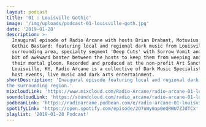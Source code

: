 ```yaml
---
layout: podcast
title: '01 : Louisville Gothic'
image: '/img/uploads/podcast-01-louisville-goth.jpg'
date: '2019-01-28'
description: >-
  Inaugural episode of Radio Arcane with hosts Brian Drabant, Motuvius Rex and
  Gothic Bastard: featuring local and regional dark music from Louisville and
  surrounding area, specialty segment 'Deep Cuts' with Sorrow Vomit and quite a
  bit of awkward banter between the hosts to keep them from weeping and moaning
  their mortal gloom. Recorded and produced at the non-profit Art Sanctuary in
  Louisville, KY, Radio Arcane is a collective of Dark Music Specialists that
  host events, live music and dark arts entertainment.
shortDescription: 'Inaugural episode featuring local and regional dark music from Louisville and
the surrounding region.'
mixcloudLink: 'https://www.mixcloud.com/Radio-Arcane/radio-arcane-01-louisville-gothic'
soundcloudLink: 'https://soundcloud.com/radio_arcane/radio-arcane-01-louisville-gothic'
podbeanLink: 'https://radioarcane.podbean.com/e/radio-arcane-01-louisville-gothic'
spotifyLink: 'https://open.spotify.com/episode/2O7uWy0ap0eQRWU7ZJdTCx'
playlist: '2019-01-28 Podcast'
---
```

